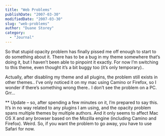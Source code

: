 ```yaml
---
title: "Web Problems"
publishDate: "2007-03-30"
modifiedDate: "2007-03-30"
slug: "web-problems"
author: "Duane Storey"
category:
  - "Journal"
---
```


So that stupid opacity problem has finally pissed me off enough to start to do something about it. There has to be a bug in my theme somewhere that’s doing it, but I haven’t been able to pinpoint it exactly. For now I’m switching to this theme, even thought it’s a bit buggy too (it’s only temporary)..

Actually, after disabling my theme and all plugins, the problem still exists in other themes.. I’ve only noticed it on my mac using Camino or Firefox, so I wonder if there’s something wrong there.. I don’t see the problem on a PC. Grr…

\*\* Update – so, after spending a few minutes on it, I’m prepared to say this. It’s in no way related to any plugins I am using, and the opacity problem spans multiple themes by multiple authors. And it only seems to affect Mac OS X and any browser based on the Mozilla engine (including Camino and Firefox). Weird. So, if you want the problem to go away, you have to use Safari for now.
